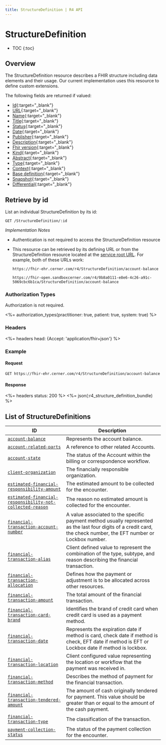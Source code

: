 ```yaml
---
title: StructureDefinition | R4 API
---
```


# StructureDefinition

* TOC
{:toc}

## Overview

The StructureDefinition resource describes a FHIR structure including data elements and their usage. Our current implementation uses this resource to define custom extensions.

The following fields are returned if valued:

* [Id](http://hl7.org/fhir/r4/resource-definitions.html#Resource.id){:target="_blank"}
* [URL](http://hl7.org/fhir/r4/structuredefinition-definitions.html#StructureDefinition.url){:target="_blank"}
* [Name](http://hl7.org/fhir/r4/structuredefinition-definitions.html#StructureDefinition.name){:target="_blank"}
* [Title](http://hl7.org/fhir/r4/structuredefinition-definitions.html#StructureDefinition.title){:target="_blank"}
* [Status](http://hl7.org/fhir/r4/structuredefinition-definitions.html#StructureDefinition.status){:target="_blank"}
* [Date](http://hl7.org/fhir/r4/structuredefinition-definitions.html#StructureDefinition.date){:target="_blank"}
* [Publisher](http://hl7.org/fhir/r4/structuredefinition-definitions.html#StructureDefinition.publisher){:target="_blank"}
* [Description](http://hl7.org/fhir/r4/structuredefinition-definitions.html#StructureDefinition.description){:target="_blank"}
* [Fhir version](http://hl7.org/fhir/r4/structuredefinition-definitions.html#StructureDefinition.fhirVersion){:target="_blank"}
* [Kind](http://hl7.org/fhir/r4/structuredefinition-definitions.html#StructureDefinition.kind){:target="_blank"}
* [Abstract](http://hl7.org/fhir/r4/structuredefinition-definitions.html#StructureDefinition.abstract){:target="_blank"}
* [Type](http://hl7.org/fhir/r4/structuredefinition-definitions.html#StructureDefinition.type){:target="_blank"}
* [Context](http://hl7.org/fhir/r4/structuredefinition-definitions.html#StructureDefinition.context){:target="_blank"}
* [Base definition](http://hl7.org/fhir/r4/structuredefinition-definitions.html#StructureDefinition.baseDefinition){:target="_blank"}
* [Snapshot](http://hl7.org/fhir/r4/structuredefinition-definitions.html#StructureDefinition.snapshot){:target="_blank"}
* [Differential](http://hl7.org/fhir/r4/structuredefinition-definitions.html#StructureDefinition.differential){:target="_blank"}

## Retrieve by id

List an individual StructureDefinition by its id:

    GET /StructureDefinition/:id

_Implementation Notes_

* Authentication is not required to access the StructureDefinition resource
* This resource can be retrieved by its defining URL or from the StructureDefinition resource located at the [service root URL](../../#service-root-url). For example, both of these URLs work:

    `https://fhir-ehr.cerner.com/r4/StructureDefinition/account-balance`

    `https://fhir-open.sandboxcerner.com/r4/0b8a0111-e8e6-4c26-a91c-5069cbc6b1ca/StructureDefinition/account-balance`

### Authorization Types

Authorization is not required.

<%= authorization_types(practitioner: true, patient: true, system: true) %>

### Headers

<%= headers head: {Accept: 'application/fhir+json'} %>

### Example


#### Request

    GET https://fhir-ehr.cerner.com/r4/StructureDefinition/account-balance

#### Response

<%= headers status: 200 %>
<%= json(:r4_structure_definition_bundle) %>

## List of StructureDefinitions

 ID                                                          | Description
-------------------------------------------------------------|---------------------------------------------------------------------------------------------------------------------------------------------------------------------
 [`account-balance`]                                         | Represents the account balance.
 [`account-related-parts`]                                   | A reference to other related Accounts.
 [`account-state`]                                           | The status of the Account within the billing or correspondence workflow.
 [`client-organization`]                                     | The financially responsible organization.
 [`estimated-financial-responsibility-amount`]               | The estimated amount to be collected for the encounter.
 [`estimated-financial-responsibility-not-collected-reason`] | The reason no estimated amount is collected for the encounter.
 [`financial-transaction-account-number`]                    | A value associated to the specific payment method usually represented as the last four digits of a credit card, the check number, the EFT number or Lockbox number.
 [`financial-transaction-alias`]                             | Client defined value to represent the combination of the type, subtype, and reason describing the financial transaction.
 [`financial-transaction-allocation`]                        | Defines how the payment or adjustment is to be allocated across other resources.
 [`financial-transaction-amount`]                            | The total amount of the financial transaction.
 [`financial-transaction-card-brand`]                        | Identifies the brand of credit card when credit card is used as a payment method.
 [`financial-transaction-date`]                              | Represents the expiration date if method is card, check date if method is check, EFT date if method is EFT or Lockbox date if method is lockbox.
 [`financial-transaction-location`]                          | Client configured value representing the location or workflow that the payment was received in.
 [`financial-transaction-method`]                            | Describes the method of payment for the financial transaction.
 [`financial-transaction-tendered-amount`]                   | The amount of cash originally tendered for payment. This value should be greater than or equal to the amount of the cash payment.
 [`financial-transaction-type`]                              | The classification of the transaction.
 [`payment-collection-status`]                               | The status of the payment collection for the encounter.

[`account-balance`]: https://fhir-ehr.cerner.com/r4/StructureDefinition/account-balance?_format=json
[`account-related-parts`]: https://fhir-ehr.cerner.com/r4/StructureDefinition/account-related-parts?_format=json
[`account-state`]: https://fhir-ehr.cerner.com/r4/StructureDefinition/account-state?_format=json
[`client-organization`]: https://fhir-ehr.cerner.com/r4/StructureDefinition/client-organization?_format=json
[`estimated-financial-responsibility-amount`]: https://fhir-ehr.cerner.com/r4/StructureDefinition/estimated-financial-responsibility-amount?_format=json
[`estimated-financial-responsibility-not-collected-reason`]: https://fhir-ehr.cerner.com/r4/StructureDefinition/estimated-financial-responsibility-not-collected-reason?_format=json
[`financial-transaction-account-number`]: https://fhir-ehr.cerner.com/r4/StructureDefinition/financial-transaction-account-number?_format=json
[`financial-transaction-alias`]: https://fhir-ehr.cerner.com/r4/StructureDefinition/financial-transaction-alias?_format=json
[`financial-transaction-allocation`]: https://fhir-ehr.cerner.com/r4/StructureDefinition/financial-transaction-allocation?_format=json
[`financial-transaction-amount`]: https://fhir-ehr.cerner.com/r4/StructureDefinition/financial-transaction-amount?_format=json
[`financial-transaction-card-brand`]: https://fhir-ehr.cerner.com/r4/StructureDefinition/financial-transaction-card-brand?_format=json
[`financial-transaction-date`]: https://fhir-ehr.cerner.com/r4/StructureDefinition/financial-transaction-date?_format=json
[`financial-transaction-location`]: https://fhir-ehr.cerner.com/r4/StructureDefinition/financial-transaction-location?_format=json
[`financial-transaction-method`]: https://fhir-ehr.cerner.com/r4/StructureDefinition/financial-transaction-method?_format=json
[`financial-transaction-tendered-amount`]: https://fhir-ehr.cerner.com/r4/StructureDefinition/financial-transaction-tendered-amount?_format=json
[`financial-transaction-type`]: https://fhir-ehr.cerner.com/r4/StructureDefinition/financial-transaction-type?_format=json
[`payment-collection-status`]: https://fhir-ehr.cerner.com/r4/StructureDefinition/payment-collection-status?_format=json
